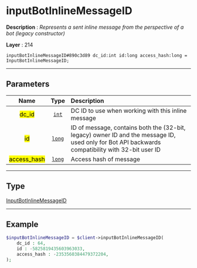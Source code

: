 # inputBotInlineMessageID

**Description** : *Represents a sent inline message from the perspective of a bot \(legacy constructor\)*

**Layer** : 214

```tl
inputBotInlineMessageID#890c3d89 dc_id:int id:long access_hash:long = InputBotInlineMessageID;
```

---

## Parameters

| Name | Type | Description |
| :---: | :---: | :--- |
| <mark>dc_id</mark> | [`int`](type/int) | DC ID to use when working with this inline message |
| <mark>id</mark> | [`long`](type/long) | ID of message, contains both the (32-bit, legacy) owner ID and the message ID, used only for Bot API backwards compatibility with 32-bit user ID |
| <mark>access_hash</mark> | [`long`](type/long) | Access hash of message |

---

## Type

[InputBotInlineMessageID](type/InputBotInlineMessageID)

---

## Example

```php
$inputBotInlineMessageID = $client->inputBotInlineMessageID(
	dc_id : 64,
	id : -5825819435603963033,
	access_hash : -2353560384479372204,
);
```